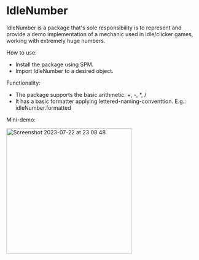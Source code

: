# IdleNumber
IdleNumber is a package that's sole responsibility is to represent and provide a demo implementation of a mechanic used in idle/clicker games, working with extremely huge numbers.

How to use:
- Install the package using SPM.
- Import IdleNumber to a desired object.

Functionality:
- The package supports the basic arithmetic: +, -, *, /
- It has a basic formatter applying lettered-naming-conventtion. E.g.: idleNumber.formatted

Mini-demo: 

<img width="327" alt="Screenshot 2023-07-22 at 23 08 48" src="https://github.com/AlexCheGH/IdleNumber/assets/69009399/33d6389d-1032-4d83-8219-f6ae0a7ed773">
